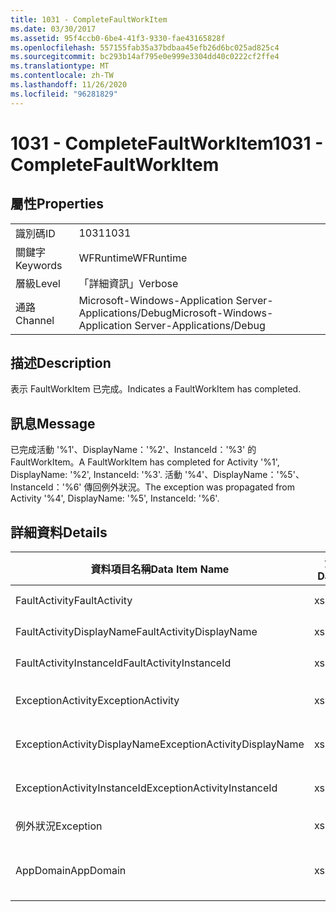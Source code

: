 ```yaml
---
title: 1031 - CompleteFaultWorkItem
ms.date: 03/30/2017
ms.assetid: 95f4ccb0-6be4-41f3-9330-fae43165828f
ms.openlocfilehash: 557155fab35a37bdbaa45efb26d6bc025ad825c4
ms.sourcegitcommit: bc293b14af795e0e999e3304dd40c0222cf2ffe4
ms.translationtype: MT
ms.contentlocale: zh-TW
ms.lasthandoff: 11/26/2020
ms.locfileid: "96281829"
---
```

# <a name="1031---completefaultworkitem"></a><span data-ttu-id="0016f-102">1031 - CompleteFaultWorkItem</span><span class="sxs-lookup"><span data-stu-id="0016f-102">1031 - CompleteFaultWorkItem</span></span>

## <a name="properties"></a><span data-ttu-id="0016f-103">屬性</span><span class="sxs-lookup"><span data-stu-id="0016f-103">Properties</span></span>  
  
|||  
|-|-|  
|<span data-ttu-id="0016f-104">識別碼</span><span class="sxs-lookup"><span data-stu-id="0016f-104">ID</span></span>|<span data-ttu-id="0016f-105">1031</span><span class="sxs-lookup"><span data-stu-id="0016f-105">1031</span></span>|  
|<span data-ttu-id="0016f-106">關鍵字</span><span class="sxs-lookup"><span data-stu-id="0016f-106">Keywords</span></span>|<span data-ttu-id="0016f-107">WFRuntime</span><span class="sxs-lookup"><span data-stu-id="0016f-107">WFRuntime</span></span>|  
|<span data-ttu-id="0016f-108">層級</span><span class="sxs-lookup"><span data-stu-id="0016f-108">Level</span></span>|<span data-ttu-id="0016f-109">「詳細資訊」</span><span class="sxs-lookup"><span data-stu-id="0016f-109">Verbose</span></span>|  
|<span data-ttu-id="0016f-110">通路</span><span class="sxs-lookup"><span data-stu-id="0016f-110">Channel</span></span>|<span data-ttu-id="0016f-111">Microsoft-Windows-Application Server-Applications/Debug</span><span class="sxs-lookup"><span data-stu-id="0016f-111">Microsoft-Windows-Application Server-Applications/Debug</span></span>|  
  
## <a name="description"></a><span data-ttu-id="0016f-112">描述</span><span class="sxs-lookup"><span data-stu-id="0016f-112">Description</span></span>  

 <span data-ttu-id="0016f-113">表示 FaultWorkItem 已完成。</span><span class="sxs-lookup"><span data-stu-id="0016f-113">Indicates a FaultWorkItem has completed.</span></span>  
  
## <a name="message"></a><span data-ttu-id="0016f-114">訊息</span><span class="sxs-lookup"><span data-stu-id="0016f-114">Message</span></span>  

 <span data-ttu-id="0016f-115">已完成活動 '%1'、DisplayName：'%2'、InstanceId：'%3' 的 FaultWorkItem。</span><span class="sxs-lookup"><span data-stu-id="0016f-115">A FaultWorkItem has completed for Activity '%1', DisplayName: '%2', InstanceId: '%3'.</span></span> <span data-ttu-id="0016f-116">活動 '%4'、DisplayName：'%5'、InstanceId：'%6' 傳回例外狀況。</span><span class="sxs-lookup"><span data-stu-id="0016f-116">The exception was propagated from Activity '%4', DisplayName: '%5', InstanceId: '%6'.</span></span>  
  
## <a name="details"></a><span data-ttu-id="0016f-117">詳細資料</span><span class="sxs-lookup"><span data-stu-id="0016f-117">Details</span></span>  
  
|<span data-ttu-id="0016f-118">資料項目名稱</span><span class="sxs-lookup"><span data-stu-id="0016f-118">Data Item Name</span></span>|<span data-ttu-id="0016f-119">資料項目型別</span><span class="sxs-lookup"><span data-stu-id="0016f-119">Data Item Type</span></span>|<span data-ttu-id="0016f-120">描述</span><span class="sxs-lookup"><span data-stu-id="0016f-120">Description</span></span>|  
|--------------------|--------------------|-----------------|  
|<span data-ttu-id="0016f-121">FaultActivity</span><span class="sxs-lookup"><span data-stu-id="0016f-121">FaultActivity</span></span>|<span data-ttu-id="0016f-122">xs:string</span><span class="sxs-lookup"><span data-stu-id="0016f-122">xs:string</span></span>|<span data-ttu-id="0016f-123">錯誤活動的型別名稱。</span><span class="sxs-lookup"><span data-stu-id="0016f-123">The type name of the fault activity.</span></span>|  
|<span data-ttu-id="0016f-124">FaultActivityDisplayName</span><span class="sxs-lookup"><span data-stu-id="0016f-124">FaultActivityDisplayName</span></span>|<span data-ttu-id="0016f-125">xs:string</span><span class="sxs-lookup"><span data-stu-id="0016f-125">xs:string</span></span>|<span data-ttu-id="0016f-126">錯誤活動的顯示名稱。</span><span class="sxs-lookup"><span data-stu-id="0016f-126">The display name of the fault activity.</span></span>|  
|<span data-ttu-id="0016f-127">FaultActivityInstanceId</span><span class="sxs-lookup"><span data-stu-id="0016f-127">FaultActivityInstanceId</span></span>|<span data-ttu-id="0016f-128">xs:string</span><span class="sxs-lookup"><span data-stu-id="0016f-128">xs:string</span></span>|<span data-ttu-id="0016f-129">錯誤活動的執行個體 ID。</span><span class="sxs-lookup"><span data-stu-id="0016f-129">The instance id of the fault activity.</span></span>|  
|<span data-ttu-id="0016f-130">ExceptionActivity</span><span class="sxs-lookup"><span data-stu-id="0016f-130">ExceptionActivity</span></span>|<span data-ttu-id="0016f-131">xs:string</span><span class="sxs-lookup"><span data-stu-id="0016f-131">xs:string</span></span>|<span data-ttu-id="0016f-132">擲回例外狀況之活動的型別名稱。</span><span class="sxs-lookup"><span data-stu-id="0016f-132">The type name of the activity that threw the exception.</span></span>|  
|<span data-ttu-id="0016f-133">ExceptionActivityDisplayName</span><span class="sxs-lookup"><span data-stu-id="0016f-133">ExceptionActivityDisplayName</span></span>|<span data-ttu-id="0016f-134">xs:string</span><span class="sxs-lookup"><span data-stu-id="0016f-134">xs:string</span></span>|<span data-ttu-id="0016f-135">擲回例外狀況之活動的顯示名稱。</span><span class="sxs-lookup"><span data-stu-id="0016f-135">The display name of the activity that threw the exception.</span></span>|  
|<span data-ttu-id="0016f-136">ExceptionActivityInstanceId</span><span class="sxs-lookup"><span data-stu-id="0016f-136">ExceptionActivityInstanceId</span></span>|<span data-ttu-id="0016f-137">xs:string</span><span class="sxs-lookup"><span data-stu-id="0016f-137">xs:string</span></span>|<span data-ttu-id="0016f-138">擲回例外狀況之活動的執行個體 ID。</span><span class="sxs-lookup"><span data-stu-id="0016f-138">The instance id of the activity that threw the exception.</span></span>|  
|<span data-ttu-id="0016f-139">例外狀況</span><span class="sxs-lookup"><span data-stu-id="0016f-139">Exception</span></span>|<span data-ttu-id="0016f-140">xs:string</span><span class="sxs-lookup"><span data-stu-id="0016f-140">xs:string</span></span>|<span data-ttu-id="0016f-141">例外狀況的例外狀況詳細資料</span><span class="sxs-lookup"><span data-stu-id="0016f-141">The exception details for the exception</span></span>|  
|<span data-ttu-id="0016f-142">AppDomain</span><span class="sxs-lookup"><span data-stu-id="0016f-142">AppDomain</span></span>|<span data-ttu-id="0016f-143">xs:string</span><span class="sxs-lookup"><span data-stu-id="0016f-143">xs:string</span></span>|<span data-ttu-id="0016f-144">由 AppDomain.CurrentDomain.FriendlyName 傳回的字串。</span><span class="sxs-lookup"><span data-stu-id="0016f-144">The string returned by AppDomain.CurrentDomain.FriendlyName.</span></span>|
